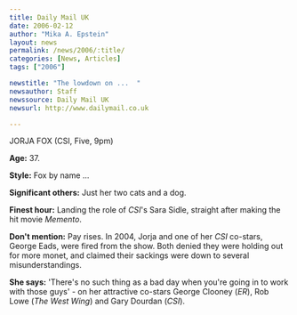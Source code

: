 ```yaml
---
title: Daily Mail UK
date: 2006-02-12
author: "Mika A. Epstein"
layout: news
permalink: /news/2006/:title/
categories: [News, Articles]
tags: ["2006"]

newstitle: "The lowdown on ...  "
newsauthor: Staff
newssource: Daily Mail UK
newsurl: http://www.dailymail.co.uk

---
```


JORJA FOX (CSI, Five, 9pm)

**Age:** 37.

**Style:** Fox by name ...

**Significant others:** Just her two cats and a dog.

**Finest hour:** Landing the role of *CSI*'s Sara Sidle, straight after making the hit movie *Memento*.

**Don't mention:** Pay rises. In 2004, Jorja and one of her *CSI* co-stars, George Eads, were fired from the show. Both denied they were holding out for more monet, and claimed their sackings were down to several misunderstandings.

**She says:** 'There's no such thing as a bad day when you're going in to work with those guys' - on her attractive co-stars George Clooney (*ER*), Rob Lowe (*The West Wing*) and Gary Dourdan (*CSI*).
